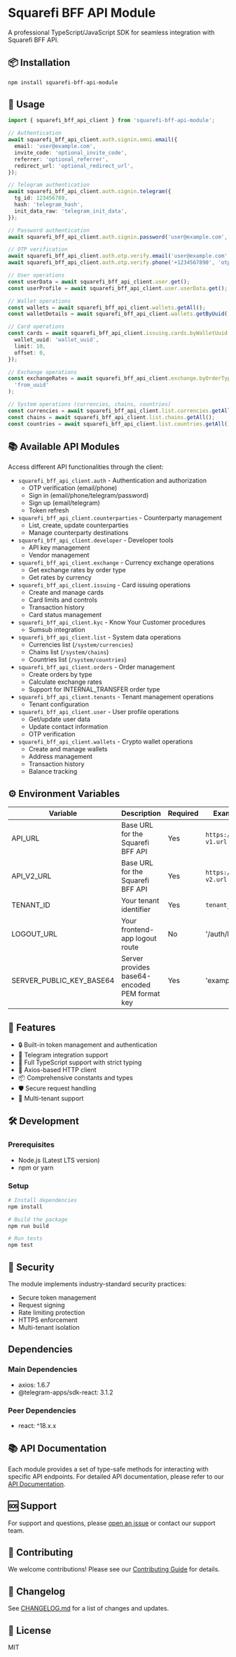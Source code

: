 # Squarefi BFF API Module

A professional TypeScript/JavaScript SDK for seamless integration with Squarefi BFF API.

## 📦 Installation

```bash
npm install squarefi-bff-api-module
```

## 🔧 Usage

```typescript
import { squarefi_bff_api_client } from 'squarefi-bff-api-module';

// Authentication
await squarefi_bff_api_client.auth.signin.omni.email({
  email: 'user@example.com',
  invite_code: 'optional_invite_code',
  referrer: 'optional_referrer',
  redirect_url: 'optional_redirect_url',
});

// Telegram authentication
await squarefi_bff_api_client.auth.signin.telegram({
  tg_id: 123456789,
  hash: 'telegram_hash',
  init_data_raw: 'telegram_init_data',
});

// Password authentication
await squarefi_bff_api_client.auth.signin.password('user@example.com', 'password');

// OTP verification
await squarefi_bff_api_client.auth.otp.verify.email('user@example.com', 'otp_token');
await squarefi_bff_api_client.auth.otp.verify.phone('+1234567890', 'otp_token');

// User operations
const userData = await squarefi_bff_api_client.user.get();
const userProfile = await squarefi_bff_api_client.user.userData.get();

// Wallet operations
const wallets = await squarefi_bff_api_client.wallets.getAll();
const walletDetails = await squarefi_bff_api_client.wallets.getByUuid('wallet_uuid');

// Card operations
const cards = await squarefi_bff_api_client.issuing.cards.byWalletUuid.getAll({
  wallet_uuid: 'wallet_uuid',
  limit: 10,
  offset: 0,
});

// Exchange operations
const exchangeRates = await squarefi_bff_api_client.exchange.byOrderType[OrderType.DEPOSIT_FIAT_SEPA].getByFromCurrency(
  'from_uuid'
);

// System operations (currencies, chains, countries)
const currencies = await squarefi_bff_api_client.list.currencies.getAll();
const chains = await squarefi_bff_api_client.list.chains.getAll();
const countries = await squarefi_bff_api_client.list.countries.getAll();
```

## 📚 Available API Modules

Access different API functionalities through the client:

- `squarefi_bff_api_client.auth` - Authentication and authorization
  - OTP verification (email/phone)
  - Sign in (email/phone/telegram/password)
  - Sign up (email/telegram)
  - Token refresh
- `squarefi_bff_api_client.counterparties` - Counterparty management
  - List, create, update counterparties
  - Manage counterparty destinations
- `squarefi_bff_api_client.developer` - Developer tools
  - API key management
  - Vendor management
- `squarefi_bff_api_client.exchange` - Currency exchange operations
  - Get exchange rates by order type
  - Get rates by currency
- `squarefi_bff_api_client.issuing` - Card issuing operations
  - Create and manage cards
  - Card limits and controls
  - Transaction history
  - Card status management
- `squarefi_bff_api_client.kyc` - Know Your Customer procedures
  - Sumsub integration
- `squarefi_bff_api_client.list` - System data operations
  - Currencies list (`/system/currencies`)
  - Chains list (`/system/chains`)
  - Countries list (`/system/countries`)
- `squarefi_bff_api_client.orders` - Order management
  - Create orders by type
  - Calculate exchange rates
  - Support for INTERNAL_TRANSFER order type
- `squarefi_bff_api_client.tenants` - Tenant management operations
  - Tenant configuration
- `squarefi_bff_api_client.user` - User profile operations
  - Get/update user data
  - Update contact information
  - OTP verification
- `squarefi_bff_api_client.wallets` - Crypto wallet operations
  - Create and manage wallets
  - Address management
  - Transaction history
  - Balance tracking

## ⚙️ Environment Variables

| Variable                 | Description                                   | Required | Example              |
| ------------------------ | --------------------------------------------- | -------- | -------------------- |
| API_URL                  | Base URL for the Squarefi BFF API             | Yes      | `https://api-v1.url` |
| API_V2_URL               | Base URL for the Squarefi BFF API             | Yes      | `https://api-v2.url` |
| TENANT_ID                | Your tenant identifier                        | Yes      | `tenant_12345`       |
| LOGOUT_URL               | Your frontend-app logout route                | No       | '/auth/logout'       |
| SERVER_PUBLIC_KEY_BASE64 | Server provides base64-encoded PEM format key | Yes      | 'example'            |

## 🚀 Features

- 🔒 Built-in token management and authentication
- 📱 Telegram integration support
- 💪 Full TypeScript support with strict typing
- 🔄 Axios-based HTTP client
- 📦 Comprehensive constants and types
- 🛡️ Secure request handling
- 🔑 Multi-tenant support

## 🛠️ Development

### Prerequisites

- Node.js (Latest LTS version)
- npm or yarn

### Setup

```bash
# Install dependencies
npm install

# Build the package
npm run build

# Run tests
npm test
```

## 🔐 Security

The module implements industry-standard security practices:

- Secure token management
- Request signing
- Rate limiting protection
- HTTPS enforcement
- Multi-tenant isolation

## Dependencies

### Main Dependencies

- axios: 1.6.7
- @telegram-apps/sdk-react: 3.1.2

### Peer Dependencies

- react: ^18.x.x

## 📚 API Documentation

Each module provides a set of type-safe methods for interacting with specific API endpoints. For detailed API documentation, please refer to our [API Documentation](link-to-your-docs).

## 🆘 Support

For support and questions, please [open an issue](link-to-issues) or contact our support team.

## 🤝 Contributing

We welcome contributions! Please see our [Contributing Guide](link-to-contributing) for details.

## 📝 Changelog

See [CHANGELOG.md](CHANGELOG.md) for a list of changes and updates.

## 📄 License

MIT
